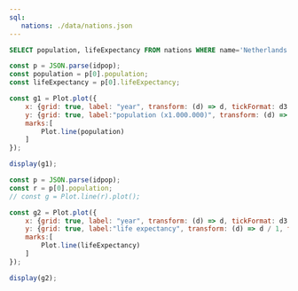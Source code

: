 ```yaml
---
sql:
   nations: ./data/nations.json
---
```


```sql id=idpop display
SELECT population, lifeExpectancy FROM nations WHERE name='Netherlands'
```

```js
const p = JSON.parse(idpop);
const population = p[0].population;
const lifeExpectancy = p[0].lifeExpectancy;

const g1 = Plot.plot({
    x: {grid: true, label: "year", transform: (d) => d, tickFormat: d3.format('.0f')},
    y: {grid: true, label:"population (x1.000.000)", transform: (d) => d / 1e6, tickFormat: d3.format('.0f')},
    marks:[
        Plot.line(population)
    ]
});

display(g1);
```

```js
const p = JSON.parse(idpop);
const r = p[0].population;
// const g = Plot.line(r).plot();

const g2 = Plot.plot({
    x: {grid: true, label: "year", transform: (d) => d, tickFormat: d3.format('.0f')},
    y: {grid: true, label:"life expectancy", transform: (d) => d / 1, tickFormat: d3.format('.0f')},
    marks:[
        Plot.line(lifeExpectancy)
    ]
});

display(g2);
```



[//]: # ()
[//]: # (<div class="hero">)

[//]: # (  <h1>.\funfunfunction</h1>)

[//]: # (  <h2>Welcome to your new app! Edit&nbsp;<code style="font-size: 90%;">src/index.md</code> to change this page.</h2>)

[//]: # (  <a href="https://observablehq.com/framework/getting-started">Get started<span style="display: inline-block; margin-left: 0.25rem;">↗︎</span></a>)

[//]: # (</div>)

[//]: # ()
[//]: # (<div class="grid grid-cols-2" style="grid-auto-rows: 504px;">)

[//]: # (  <div class="card">${)

[//]: # (    resize&#40;&#40;width&#41; => Plot.plot&#40;{)

[//]: # (      title: "Your awesomeness over time 🚀",)

[//]: # (      subtitle: "Up and to the right!",)

[//]: # (      width,)

[//]: # (      y: {grid: true, label: "Awesomeness"},)

[//]: # (      marks: [)

[//]: # (        Plot.ruleY&#40;[0]&#41;,)

[//]: # (        Plot.lineY&#40;aapl, {x: "Date", y: "Close", tip: true}&#41;)

[//]: # (      ])

[//]: # (    }&#41;&#41;)

[//]: # (  }</div>)

[//]: # (  <div class="card">${)

[//]: # (    resize&#40;&#40;width&#41; => Plot.plot&#40;{)

[//]: # (      title: "How big are penguins, anyway? 🐧",)

[//]: # (      width,)

[//]: # (      grid: true,)

[//]: # (      x: {label: "Body mass &#40;g&#41;"},)

[//]: # (      y: {label: "Flipper length &#40;mm&#41;"},)

[//]: # (      color: {legend: true},)

[//]: # (      marks: [)

[//]: # (        Plot.linearRegressionY&#40;penguins, {x: "body_mass_g", y: "flipper_length_mm", stroke: "species"}&#41;,)

[//]: # (        Plot.dot&#40;penguins, {x: "body_mass_g", y: "flipper_length_mm", stroke: "species", tip: true}&#41;)

[//]: # (      ])

[//]: # (    }&#41;&#41;)

[//]: # (  }</div>)

[//]: # (</div>)

[//]: # ()
[//]: # (---)

[//]: # ()
[//]: # (## Next steps)

[//]: # ()
[//]: # (Here are some ideas of things you could try…)

[//]: # ()
[//]: # (<div class="grid grid-cols-4">)

[//]: # (  <div class="card">)

[//]: # (    Chart your own data using <a href="https://observablehq.com/framework/lib/plot"><code>Plot</code></a> and <a href="https://observablehq.com/framework/files"><code>FileAttachment</code></a>. Make it responsive using <a href="https://observablehq.com/framework/javascript#resize&#40;render&#41;"><code>resize</code></a>.)

[//]: # (  </div>)

[//]: # (  <div class="card">)

[//]: # (    Create a <a href="https://observablehq.com/framework/project-structure">new page</a> by adding a Markdown file &#40;<code>whatever.md</code>&#41; to the <code>src</code> folder.)

[//]: # (  </div>)

[//]: # (  <div class="card">)

[//]: # (    Add a drop-down menu using <a href="https://observablehq.com/framework/inputs/select"><code>Inputs.select</code></a> and use it to filter the data shown in a chart.)

[//]: # (  </div>)

[//]: # (  <div class="card">)

[//]: # (    Write a <a href="https://observablehq.com/framework/loaders">data loader</a> that queries a local database or API, generating a data snapshot on build.)

[//]: # (  </div>)

[//]: # (  <div class="card">)

[//]: # (    Import a <a href="https://observablehq.com/framework/imports">recommended library</a> from npm, such as <a href="https://observablehq.com/framework/lib/leaflet">Leaflet</a>, <a href="https://observablehq.com/framework/lib/dot">GraphViz</a>, <a href="https://observablehq.com/framework/lib/tex">TeX</a>, or <a href="https://observablehq.com/framework/lib/duckdb">DuckDB</a>.)

[//]: # (  </div>)

[//]: # (  <div class="card">)

[//]: # (    Ask for help, or share your work or ideas, on our <a href="https://github.com/observablehq/framework/discussions">GitHub discussions</a>.)

[//]: # (  </div>)

[//]: # (  <div class="card">)

[//]: # (    Visit <a href="https://github.com/observablehq/framework">Framework on GitHub</a> and give us a star. Or file an issue if you’ve found a bug!)

[//]: # (  </div>)

[//]: # (</div>)

[//]: # ()
[//]: # (<style>)

[//]: # ()
[//]: # (.hero {)

[//]: # (  display: flex;)

[//]: # (  flex-direction: column;)

[//]: # (  align-items: center;)

[//]: # (  font-family: var&#40;--sans-serif&#41;;)

[//]: # (  margin: 4rem 0 8rem;)

[//]: # (  text-wrap: balance;)

[//]: # (  text-align: center;)

[//]: # (})

[//]: # ()
[//]: # (.hero h1 {)

[//]: # (  margin: 1rem 0;)

[//]: # (  padding: 1rem 0;)

[//]: # (  max-width: none;)

[//]: # (  font-size: 14vw;)

[//]: # (  font-weight: 900;)

[//]: # (  line-height: 1;)

[//]: # (  background: linear-gradient&#40;30deg, var&#40;--theme-foreground-focus&#41;, currentColor&#41;;)

[//]: # (  -webkit-background-clip: text;)

[//]: # (  -webkit-text-fill-color: transparent;)

[//]: # (  background-clip: text;)

[//]: # (})

[//]: # ()
[//]: # (.hero h2 {)

[//]: # (  margin: 0;)

[//]: # (  max-width: 34em;)

[//]: # (  font-size: 20px;)

[//]: # (  font-style: initial;)

[//]: # (  font-weight: 500;)

[//]: # (  line-height: 1.5;)

[//]: # (  color: var&#40;--theme-foreground-muted&#41;;)

[//]: # (})

[//]: # ()
[//]: # (@media &#40;min-width: 640px&#41; {)

[//]: # (  .hero h1 {)

[//]: # (    font-size: 90px;)

[//]: # (  })

[//]: # (})

[//]: # ()
[//]: # (</style>)
